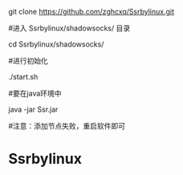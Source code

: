 


git clone https://github.com/zghcxq/Ssrbylinux.git

#进入 Ssrbylinux/shadowsocks/ 目录

cd Ssrbylinux/shadowsocks/


#进行初始化

./start.sh


#要在java环境中

java -jar Ssr.jar


#注意：添加节点失败，重启软件即可



# Ssrbylinux
